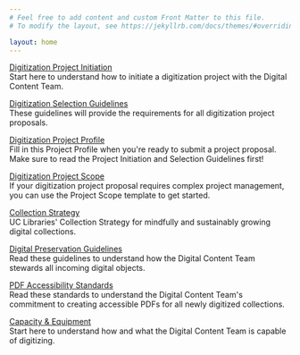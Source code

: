 ```yaml
---
# Feel free to add content and custom Front Matter to this file.
# To modify the layout, see https://jekyllrb.com/docs/themes/#overriding-theme-defaults

layout: home
---
```


[Digitization Project Initiation](/digitization-project-initiation.md)  
Start here to understand how to initiate a digitization project with
the Digital Content Team.

[Digitization Selection Guidelines](/digitization-selection-guidelines.md)  
These guidelines will provide the requirements for all digitization
project proposals.

[Digitization Project Profile](/digitization-project-profile-for-selection.md)  
Fill in this Project Profile when you're ready to submit a project proposal.
Make sure to read the Project Initiation and Selection Guidelines first!

[Digitization Project Scope](/digitization-project-scope-template.md)  
If your digitization project proposal requires complex project management,
you can use the Project Scope template to get started.

[Collection Strategy](/collection-strategy.md)  
UC Libraries' Collection Strategy for mindfully and sustainably
growing digital collections.

[Digital Preservation Guidelines](/digital-preservation-guidelines.md)  
Read these guidelines to understand how the Digital Content Team stewards all
incoming digital objects.

[PDF Accessibility Standards](/pdf-accessibility-standards.md)  
Read these standards to understand the Digital Content Team's commitment to
creating accessible PDFs for all newly digitized collections.

[Capacity & Equipment](/capacity-equipment.md)  
Start here to understand how and what the Digital Content Team is capable
of digitizing.

